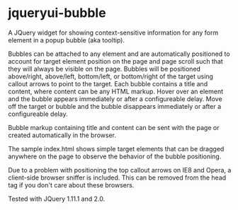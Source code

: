 jqueryui-bubble
===============

A JQuery widget for showing context-sensitive information for any form element in a popup bubble (aka tooltip).

Bubbles can be attached to any element and are automatically positioned to account for target element position on the page and page scroll such that they will always be visible on the page.  Bubbles will be positioned above/right, above/left, bottom/left, or bottom/right of the target using callout arrows to point to the target.  Each bubble contains a title and content, where content can be any HTML markup.  Hover over an element and the bubble appears immediately or after a configureable delay.  Move off the target or bubble and the bubble disappears immediately or after a configureable delay.

Bubble markup containing title and content can be sent with the page or created automatically in the browser.

The sample index.html shows simple target elements that can be dragged anywhere on the page to observe the behavior of the bubble positioning.

Due to a problem with positioning the top callout arrows on IE8 and Opera, a client-side browser sniffer is included.  This can be removed from the head tag if you don't care about these browsers.

Tested with JQuery 1.11.1 and 2.0.
